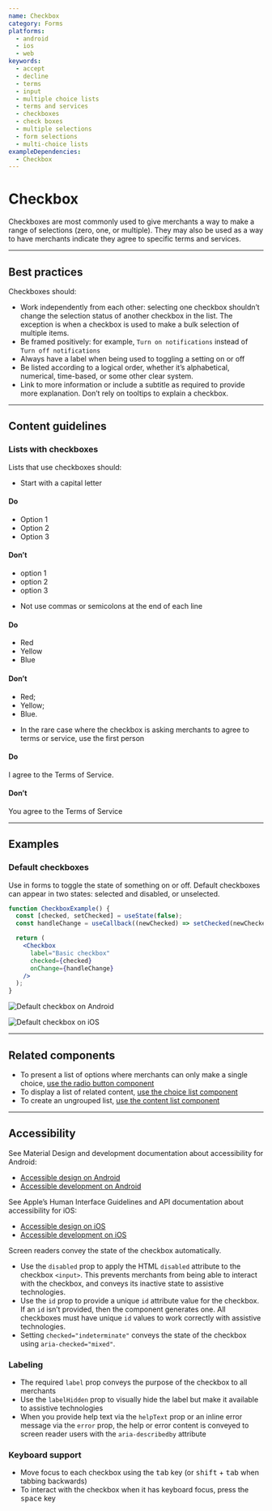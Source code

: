 ```yaml
---
name: Checkbox
category: Forms
platforms:
  - android
  - ios
  - web
keywords:
  - accept
  - decline
  - terms
  - input
  - multiple choice lists
  - terms and services
  - checkboxes
  - check boxes
  - multiple selections
  - form selections
  - multi-choice lists
exampleDependencies:
  - Checkbox
---
```


# Checkbox

Checkboxes are most commonly used to give merchants a way to make a range of selections (zero, one, or multiple). They may also be used as a way to have merchants indicate they agree to specific terms and services.

---

## Best practices

Checkboxes should:

- Work independently from each other: selecting one checkbox shouldn’t change
  the selection status of another checkbox in the list. The exception is when a
  checkbox is used to make a bulk selection of multiple items.
- Be framed positively: for example, `Turn on notifications` instead of
  `Turn off notifications`
- Always have a label when being used to toggling a setting on or off
- Be listed according to a logical order, whether it’s alphabetical, numerical,
  time-based, or some other clear system.
- Link to more information or include a subtitle as required to provide more
  explanation. Don’t rely on tooltips to explain a checkbox.

---

## Content guidelines

### Lists with checkboxes

Lists that use checkboxes should:

- Start with a capital letter

<!-- usageblock -->

#### Do

- Option 1
- Option 2
- Option 3

#### Don’t

- option 1
- option 2
- option 3

<!-- end -->

- Not use commas or semicolons at the end of each line

<!-- usageblock -->

#### Do

- Red
- Yellow
- Blue

#### Don’t

- Red;
- Yellow;
- Blue.

<!-- end -->

- In the rare case where the checkbox is asking merchants to agree to terms
  or service, use the first person

<!-- usageblock -->

#### Do

I agree to the Terms of Service.

#### Don’t

You agree to the Terms of Service

<!-- end -->

---

## Examples

### Default checkboxes

Use in forms to toggle the state of something on or off. Default checkboxes can appear in two states: selected and disabled, or unselected.

```jsx
function CheckboxExample() {
  const [checked, setChecked] = useState(false);
  const handleChange = useCallback((newChecked) => setChecked(newChecked), []);

  return (
    <Checkbox
      label="Basic checkbox"
      checked={checked}
      onChange={handleChange}
    />
  );
}
```

<!-- content-for: android -->

![Default checkbox on Android](/public_images/components/Checkbox/android/default@2x.png)

<!-- /content-for -->

<!-- content-for: ios -->

![Default checkbox on iOS](/public_images/components/Checkbox/ios/default@2x.png)

<!-- /content-for -->

---

## Related components

- To present a list of options where merchants can only make a single choice, [use the radio button component](https://polaris.shopify.com/components/forms/radio-button)
- To display a list of related content, [use the choice list component](https://polaris.shopify.com/components/forms/choice-list)
- To create an ungrouped list, [use the content list component](https://polaris.shopify.com/components/lists-and-tables/list)

---

## Accessibility

<!-- content-for: android -->

See Material Design and development documentation about accessibility for Android:

- [Accessible design on Android](https://material.io/design/usability/accessibility.html)
- [Accessible development on Android](https://developer.android.com/guide/topics/ui/accessibility/)

<!-- /content-for -->

<!-- content-for: ios -->

See Apple’s Human Interface Guidelines and API documentation about accessibility for iOS:

- [Accessible design on iOS](https://developer.apple.com/design/human-interface-guidelines/ios/app-architecture/accessibility/)
- [Accessible development on iOS](https://developer.apple.com/accessibility/ios/)

<!-- /content-for -->

<!-- content-for: web -->

Screen readers convey the state of the checkbox automatically.

- Use the `disabled` prop to apply the HTML `disabled` attribute to the checkbox `<input>`. This prevents merchants from being able to interact with the checkbox, and conveys its inactive state to assistive technologies.
- Use the `id` prop to provide a unique `id` attribute value for the checkbox. If an `id` isn’t provided, then the component generates one. All checkboxes must have unique `id` values to work correctly with assistive technologies.
- Setting `checked="indeterminate"` conveys the state of the checkbox using `aria-checked="mixed"`.

### Labeling

- The required `label` prop conveys the purpose of the checkbox to all merchants
- Use the `labelHidden` prop to visually hide the label but make it available to assistive technologies
- When you provide help text via the `helpText` prop or an inline error message via the `error` prop, the help or error content is conveyed to screen reader users with the `aria-describedby` attribute

### Keyboard support

- Move focus to each checkbox using the <kbd>tab</kbd> key (or <kbd>shift</kbd> + <kbd>tab</kbd> when tabbing backwards)
- To interact with the checkbox when it has keyboard focus, press the <kbd>space</kbd> key

<!-- /content-for -->
